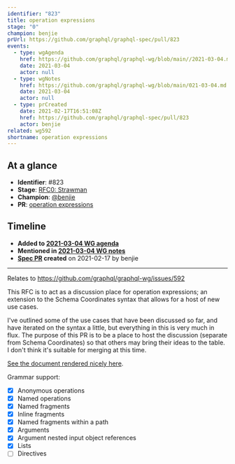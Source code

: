 ```yaml
---
identifier: "823"
title: operation expressions
stage: "0"
champion: benjie
prUrl: https://github.com/graphql/graphql-spec/pull/823
events:
  - type: wgAgenda
    href: https://github.com/graphql/graphql-wg/blob/main//2021-03-04.md
    date: 2021-03-04
    actor: null
  - type: wgNotes
    href: https://github.com/graphql/graphql-wg/blob/main/021-03-04.md
    date: 2021-03-04
    actor: null
  - type: prCreated
    date: 2021-02-17T16:51:08Z
    href: https://github.com/graphql/graphql-spec/pull/823
    actor: benjie
related: wg592
shortname: operation expressions
---
```


## At a glance

- **Identifier**: #823
- **Stage**: [RFC0: Strawman](https://github.com/graphql/graphql-spec/blob/main/CONTRIBUTING.md#stage-0-strawman)
- **Champion**: [@benjie](https://github.com/benjie)
- **PR**: [operation expressions](https://github.com/graphql/graphql-spec/pull/823)

<!-- BEGIN_CUSTOM_TEXT -->



<!-- END_CUSTOM_TEXT -->

## Timeline

- **Added to [2021-03-04 WG agenda](https://github.com/graphql/graphql-wg/blob/main//2021-03-04.md)**
- **Mentioned in [2021-03-04 WG notes](https://github.com/graphql/graphql-wg/blob/main/021-03-04.md)**
- **[Spec PR](https://github.com/graphql/graphql-spec/pull/823) created** on 2021-02-17 by benjie

<!-- VERBATIM -->

---

Relates to https://github.com/graphql/graphql-wg/issues/592

This RFC is to act as a discussion place for operation expressions; an extension to the Schema Coordinates syntax that allows for a host of new use cases.

I've outlined some of the use cases that have been discussed so far, and have iterated on the syntax a little, but everything in this is very much in flux. The purpose of this PR is to be a place to host the discussion (separate from Schema Coordinates) so that others may bring their ideas to the table. I don't think it's suitable for merging at this time.

[See the document rendered nicely here](https://github.com/benjie/graphql-spec/blob/operation-expressions/rfcs/OperationExpressions.md).

Grammar support:

- [x] Anonymous operations
- [x] Named operations
- [x] Named fragments
- [x] Inline fragments
- [x] Named fragments within a path
- [x] Arguments
- [x] Argument nested input object references
- [x] Lists
- [ ] Directives
